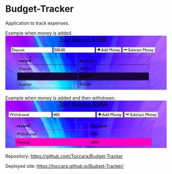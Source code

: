 # Budget-Tracker

Application to track expenses.

Example when money is added.![1608146618619.jpeg](./1608146618619.jpeg)

Example when money is added and then withdrawn.![1608146823692.jpeg](./1608146823692.jpeg)

Repository: https://github.com/Toccara/Budget-Tracker

Deployed site: https://toccara.github.io/Budget-Tracker/
